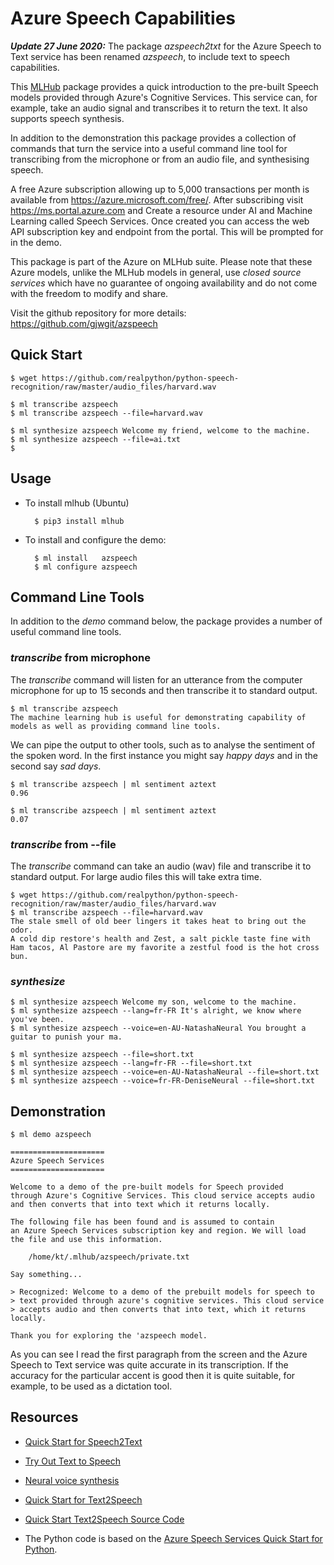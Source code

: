 # Azure Speech Capabilities

***Update 27 June 2020:*** The package *azspeech2txt* for the Azure Speech
to Text service has been renamed *azspeech*, to include text to speech
capabilities.

This [MLHub](https://mlhub.ai) package provides a quick introduction
to the pre-built Speech models provided through Azure's Cognitive
Services. This service can, for example, take an audio signal and
transcribes it to return the text. It also supports speech synthesis.

In addition to the demonstration this package provides a collection of
commands that turn the service into a useful command line tool for
transcribing from the microphone or from an audio file, and
synthesising speech.

A free Azure subscription allowing up to 5,000 transactions per month
is available from https://azure.microsoft.com/free/. After subscribing
visit https://ms.portal.azure.com and Create a resource under AI and
Machine Learning called Speech Services. Once created you can access
the web API subscription key and endpoint from the portal. This will
be prompted for in the demo.

This package is part of the Azure on MLHub suite. Please note that
these Azure models, unlike the MLHub models in general, use *closed
source services* which have no guarantee of ongoing availability and
do not come with the freedom to modify and share.

Visit the github repository for more details:
<https://github.com/gjwgit/azspeech>

## Quick Start

```console
$ wget https://github.com/realpython/python-speech-recognition/raw/master/audio_files/harvard.wav

$ ml transcribe azspeech
$ ml transcribe azspeech --file=harvard.wav

$ ml synthesize azspeech Welcome my friend, welcome to the machine.
$ ml synthesize azspeech --file=ai.txt
$
```

## Usage

- To install mlhub (Ubuntu)

		$ pip3 install mlhub

- To install and configure the demo:

		$ ml install   azspeech
		$ ml configure azspeech


## Command Line Tools

In addition to the *demo* command below, the package provides a number
of useful command line tools.

### *transcribe* from microphone

The *transcribe* command will listen for an utterance from the computer microphone
for up to 15 seconds and then transcribe it to standard output.

```console
$ ml transcribe azspeech
The machine learning hub is useful for demonstrating capability of 
models as well as providing command line tools.
```
We can pipe the output to other tools, such as to analyse the
sentiment of the spoken word. In the first instance you might say
*happy days* and in the second say *sad days*.

```console
$ ml transcribe azspeech | ml sentiment aztext
0.96

$ ml transcribe azspeech | ml sentiment aztext
0.07
```

### *transcribe* from --file

The *transcribe* command can take an audio (wav) file and transcribe
it to standard output. For large audio files this will take extra
time.

```console
$ wget https://github.com/realpython/python-speech-recognition/raw/master/audio_files/harvard.wav
$ ml transcribe azspeech --file=harvard.wav
The stale smell of old beer lingers it takes heat to bring out the odor.
A cold dip restore's health and Zest, a salt pickle taste fine with
Ham tacos, Al Pastore are my favorite a zestful food is the hot cross bun.
```

### *synthesize*

```console
$ ml synthesize azspeech Welcome my son, welcome to the machine.
$ ml synthesize azspeech --lang=fr-FR It's alright, we know where you've been.
$ ml synthesize azspeech --voice=en-AU-NatashaNeural You brought a guitar to punish your ma.

$ ml synthesize azspeech --file=short.txt
$ ml synthesize azspeech --lang=fr-FR --file=short.txt
$ ml synthesize azspeech --voice=en-AU-NatashaNeural --file=short.txt
$ ml synthesize azspeech --voice=fr-FR-DeniseNeural --file=short.txt
```

## Demonstration

```console
$ ml demo azspeech 

=====================
Azure Speech Services
=====================

Welcome to a demo of the pre-built models for Speech provided
through Azure's Cognitive Services. This cloud service accepts audio
and then converts that into text which it returns locally.

The following file has been found and is assumed to contain
an Azure Speech Services subscription key and region. We will load 
the file and use this information.

    /home/kt/.mlhub/azspeech/private.txt

Say something...

> Recognized: Welcome to a demo of the prebuilt models for speech to
> text provided through azure's cognitive services. This cloud service 
> accepts audio and then converts that into text, which it returns locally.

Thank you for exploring the 'azspeech model.
```

As you can see I read the first paragraph from the screen and the
Azure Speech to Text service was quite accurate in its
transcription. If the accuracy for the particular accent is good then
it is quite suitable, for example, to be used as a dictation tool.

## Resources

* [Quick Start for
  Speech2Text](https://github.com/Azure-Samples/cognitive-services-speech-sdk/blob/master/quickstart/python/from-microphone)
  
* [Try Out Text to
  Speech](https://azure.microsoft.com/en-us/services/cognitive-services/text-to-speech/#features)
  
* [Neural voice
  synthesis](https://docs.microsoft.com/en-us/azure/cognitive-services/speech-service/language-support#text-to-speech)
  
* [Quick Start for
  Text2Speech](https://docs.microsoft.com/en-us/azure/cognitive-services/speech-service/quickstarts/text-to-speech-audio-file?tabs=ubuntu%2Cwindowsinstall&pivots=programming-language-python)
  
* [Quick Start Text2Speech Source
  Code](https://github.com/Azure-Samples/cognitive-services-speech-sdk/blob/master/quickstart/python/text-to-speech/quickstart.py)
  
* The Python code is based on the [Azure Speech Services Quick Start for
Python](https://docs.microsoft.com/en-us/azure/cognitive-services/speech-service/quickstart-python).

